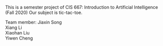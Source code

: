 This is a semester project of CIS 667: Introduction to Artificial Intelligence (Fall 2020)
Our subject is tic-tac-toe.

Team member:
Jiaxin Song            
Xiang Li            
Xiaohan Liu            
Yiwen Cheng           

